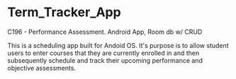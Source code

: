# Term_Tracker_App
C196 - Performance Assessment. Android App, Room db w/ CRUD

This is a scheduling app built for Andoid OS. It's purpose is to allow student users to enter courses that they are currently enrolled in and then subsequently schedule and track their upcoming performance and objective assessments.
